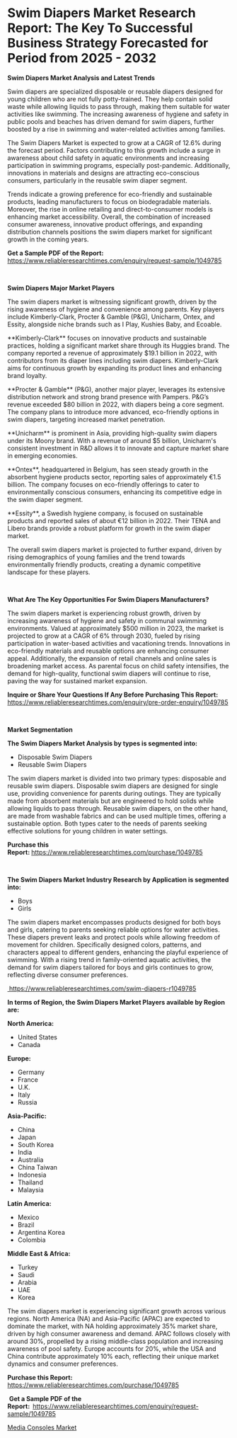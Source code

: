 <p><h1>Swim Diapers Market Research Report: The Key To Successful Business Strategy Forecasted for Period from 2025 - 2032</h1></p><p><strong>Swim Diapers Market Analysis and Latest Trends</strong></p>
<p><p>Swim diapers are specialized disposable or reusable diapers designed for young children who are not fully potty-trained. They help contain solid waste while allowing liquids to pass through, making them suitable for water activities like swimming. The increasing awareness of hygiene and safety in public pools and beaches has driven demand for swim diapers, further boosted by a rise in swimming and water-related activities among families.</p><p>The Swim Diapers Market is expected to grow at a CAGR of 12.6% during the forecast period. Factors contributing to this growth include a surge in awareness about child safety in aquatic environments and increasing participation in swimming programs, especially post-pandemic. Additionally, innovations in materials and designs are attracting eco-conscious consumers, particularly in the reusable swim diaper segment.</p><p>Trends indicate a growing preference for eco-friendly and sustainable products, leading manufacturers to focus on biodegradable materials. Moreover, the rise in online retailing and direct-to-consumer models is enhancing market accessibility. Overall, the combination of increased consumer awareness, innovative product offerings, and expanding distribution channels positions the swim diapers market for significant growth in the coming years.</p></p>
<p><strong>Get a Sample PDF of the Report:&nbsp;</strong> <a href="https://www.reliableresearchtimes.com/enquiry/request-sample/1049785?utm_campaign=2220&utm_medium=2&utm_source=Github&utm_content=ia&utm_term=04042025&utm_id=swim-diapers">https://www.reliableresearchtimes.com/enquiry/request-sample/1049785</a></p>
<p>&nbsp;</p>
<p><strong>Swim Diapers Major Market Players</strong></p>
<p><p>The swim diapers market is witnessing significant growth, driven by the rising awareness of hygiene and convenience among parents. Key players include Kimberly-Clark, Procter & Gamble (P&G), Unicharm, Ontex, and Essity, alongside niche brands such as I Play, Kushies Baby, and Ecoable.</p><p>**Kimberly-Clark** focuses on innovative products and sustainable practices, holding a significant market share through its Huggies brand. The company reported a revenue of approximately $19.1 billion in 2022, with contributors from its diaper lines including swim diapers. Kimberly-Clark aims for continuous growth by expanding its product lines and enhancing brand loyalty.</p><p>**Procter & Gamble** (P&G), another major player, leverages its extensive distribution network and strong brand presence with Pampers. P&G’s revenue exceeded $80 billion in 2022, with diapers being a core segment. The company plans to introduce more advanced, eco-friendly options in swim diapers, targeting increased market penetration.</p><p>**Unicharm** is prominent in Asia, providing high-quality swim diapers under its Moony brand. With a revenue of around $5 billion, Unicharm's consistent investment in R&D allows it to innovate and capture market share in emerging economies.</p><p>**Ontex**, headquartered in Belgium, has seen steady growth in the absorbent hygiene products sector, reporting sales of approximately €1.5 billion. The company focuses on eco-friendly offerings to cater to environmentally conscious consumers, enhancing its competitive edge in the swim diaper segment.</p><p>**Essity**, a Swedish hygiene company, is focused on sustainable products and reported sales of about €12 billion in 2022. Their TENA and Libero brands provide a robust platform for growth in the swim diaper market.</p><p>The overall swim diapers market is projected to further expand, driven by rising demographics of young families and the trend towards environmentally friendly products, creating a dynamic competitive landscape for these players.</p></p>
<p>&nbsp;</p>
<p><strong>What Are The Key Opportunities For Swim Diapers Manufacturers?</strong></p>
<p><p>The swim diapers market is experiencing robust growth, driven by increasing awareness of hygiene and safety in communal swimming environments. Valued at approximately $500 million in 2023, the market is projected to grow at a CAGR of 6% through 2030, fueled by rising participation in water-based activities and vacationing trends. Innovations in eco-friendly materials and reusable options are enhancing consumer appeal. Additionally, the expansion of retail channels and online sales is broadening market access. As parental focus on child safety intensifies, the demand for high-quality, functional swim diapers will continue to rise, paving the way for sustained market expansion.</p></p>
<p><strong>Inquire or Share Your Questions If Any Before Purchasing This Report:</strong> <a href="https://www.reliableresearchtimes.com/enquiry/pre-order-enquiry/1049785?utm_campaign=2220&utm_medium=2&utm_source=Github&utm_content=ia&utm_term=04042025&utm_id=swim-diapers">https://www.reliableresearchtimes.com/enquiry/pre-order-enquiry/1049785</a></p>
<p>&nbsp;</p>
<p><strong>Market Segmentation</strong></p>
<p><strong>The Swim Diapers Market Analysis by types is segmented into:</strong></p>
<p><ul><li>Disposable Swim Diapers</li><li>Reusable Swim Diapers</li></ul></p>
<p><p>The swim diapers market is divided into two primary types: disposable and reusable swim diapers. Disposable swim diapers are designed for single use, providing convenience for parents during outings. They are typically made from absorbent materials but are engineered to hold solids while allowing liquids to pass through. Reusable swim diapers, on the other hand, are made from washable fabrics and can be used multiple times, offering a sustainable option. Both types cater to the needs of parents seeking effective solutions for young children in water settings.</p></p>
<p><strong>Purchase this Report:&nbsp;</strong><a href="https://www.reliableresearchtimes.com/purchase/1049785?utm_campaign=2220&utm_medium=2&utm_source=Github&utm_content=ia&utm_term=04042025&utm_id=swim-diapers">https://www.reliableresearchtimes.com/purchase/1049785</a></p>
<p>&nbsp;</p>
<p><strong>The Swim Diapers Market Industry Research by Application is segmented into:</strong></p>
<p><ul><li>Boys</li><li>Girls</li></ul></p>
<p><p>The swim diapers market encompasses products designed for both boys and girls, catering to parents seeking reliable options for water activities. These diapers prevent leaks and protect pools while allowing freedom of movement for children. Specifically designed colors, patterns, and characters appeal to different genders, enhancing the playful experience of swimming. With a rising trend in family-oriented aquatic activities, the demand for swim diapers tailored for boys and girls continues to grow, reflecting diverse consumer preferences.</p></p>
<p><a href="https://www.reliableresearchtimes.com/swim-diapers-r1049785?utm_campaign=2220&utm_medium=2&utm_source=Github&utm_content=ia&utm_term=04042025&utm_id=swim-diapers">&nbsp;https://www.reliableresearchtimes.com/swim-diapers-r1049785</a></p>
<p><strong>In terms of Region, the Swim Diapers Market Players available by Region are:</strong></p>
<p>
    <p> <strong> North America: </strong>
        <ul>
            <li>United States</li>
            <li>Canada</li>
        </ul>
        </p> 
    <p> <strong> Europe: </strong>
        <ul>
            <li>Germany</li>
            <li>France</li>
            <li>U.K.</li>
            <li>Italy</li>
            <li>Russia</li>
        </ul>
        </p> 
    <p> <strong> Asia-Pacific: </strong>
        <ul>
            <li>China</li>
            <li>Japan</li>
            <li>South Korea</li>
            <li>India</li>
            <li>Australia</li>
            <li>China Taiwan</li>
            <li>Indonesia</li>
            <li>Thailand</li>
            <li>Malaysia</li>
        </ul>
        </p> 
    <p> <strong> Latin America: </strong>
        <ul>
            <li>Mexico</li>
            <li>Brazil</li>
            <li>Argentina Korea</li>
            <li>Colombia</li>
        </ul>
        </p> 
    <p> <strong> Middle East & Africa: </strong>
        <ul>
            <li>Turkey</li>
            <li>Saudi</li>
            <li>Arabia</li>
            <li>UAE</li>
            <li>Korea</li>
        </ul>
    </p>
    </p>
<p><p>The swim diapers market is experiencing significant growth across various regions. North America (NA) and Asia-Pacific (APAC) are expected to dominate the market, with NA holding approximately 35% market share, driven by high consumer awareness and demand. APAC follows closely with around 30%, propelled by a rising middle-class population and increasing awareness of pool safety. Europe accounts for 20%, while the USA and China contribute approximately 10% each, reflecting their unique market dynamics and consumer preferences.</p></p>
<p><strong>Purchase this Report: </strong><a href="https://www.reliableresearchtimes.com/purchase/1049785?utm_campaign=2220&utm_medium=2&utm_source=Github&utm_content=ia&utm_term=04042025&utm_id=swim-diapers">https://www.reliableresearchtimes.com/purchase/1049785</a></p>
<p>&nbsp;<strong>Get a Sample PDF of the Report:&nbsp;&nbsp;</strong><a href="https://www.reliableresearchtimes.com/enquiry/request-sample/1049785?utm_campaign=2220&utm_medium=2&utm_source=Github&utm_content=ia&utm_term=04042025&utm_id=swim-diapers">https://www.reliableresearchtimes.com/enquiry/request-sample/1049785</a></p>
<p><strong></strong></p>
<p><p><a href="https://github.com/jerhoskinson197676/Market-Research-Report-List-1/blob/main/media-consoles-market.md?utm_campaign=2220&utm_medium=2&utm_source=Github&utm_content=ia&utm_term=04042025&utm_id=swim-diapers">Media Consoles Market</a></p></p>